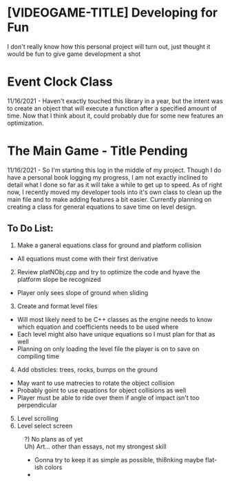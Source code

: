 # [VIDEOGAME-TITLE] Developing for Fun
I don't really know how this personal project will turn out, just thought it would be fun to give game development a shot

# Event Clock Class
11/16/2021 - Haven't exactly touched this library in a year, but the intent was to create an object that will execute a function after a specified amount of time. Now that I think about it, could probably due for some new features an optimization.

# The Main Game - Title Pending
11/16/2021 - So I'm starting this log in the middle of my project. Though I do have a personal book logging my progress, I am not exactly inclined to detail what I done so far as it will take a while to get up to speed.
As of right now, I recently moved my developer tools into it's own class to clean up the main file and to make adding features a bit easier. Currently planning on creating a class for general equations to save time on level design.

## To Do List:
1) Make a ganeral equations class for ground and platform collision
- All equations must come with their first derivative
2) Review platNObj.cpp and try to optimize the code and hyave the platform slope be recognized
- Player only sees slope of ground when sliding
3) Create and format level files
- Will most likely need to be C++ classes as the engine needs to know which equation and coefficients needs to be used where
- Each level might also have unique equations so I must plan for that as well
- Planning on only loading the level file the player is on to save on compiling time
4) Add obsticles: trees, rocks, bumps on the ground
- May want to use matrecies to rotate the object collision
- Probably goint to use equations for object collisions as well
- Player must be able to ride over them if angle of impact isn't too perpendicular
5) Level scrolling
6) Level select screen <br>
<dl>
  <dd>?) No plans as of yet<dd/>
  <dd>Uh) Art... other than essays, not my strongest skill<dd/>
<dl/>
<ul><li>Gonna try to keep it as simple as possible, thi8nking maybe flat-ish colors<li/><ul/>
